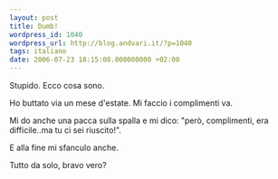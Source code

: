```yaml
---
layout: post
title: Dumb!
wordpress_id: 1040
wordpress_url: http://blog.andvari.it/?p=1040
tags: italiano
date: 2006-07-23 18:15:08.000000000 +02:00
---
```

Stupido. Ecco cosa sono.

Ho buttato via un mese d'estate. Mi faccio i complimenti va.

Mi do anche una pacca sulla spalla e mi dico: "però, complimenti, era difficile..ma tu ci sei riuscito!".

E alla fine mi sfanculo anche.

Tutto da solo, bravo vero?
